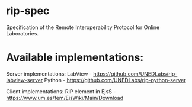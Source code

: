 # rip-spec
Specification of the Remote Interoperability Protocol for Online Laboratories.

# Available implementations:

Server implementations:
LabView - https://github.com/UNEDLabs/rip-labview-server
Python - https://github.com/UNEDLabs/rip-python-server

Client implementations:
RIP element in EjsS - https://www.um.es/fem/EjsWiki/Main/Download
